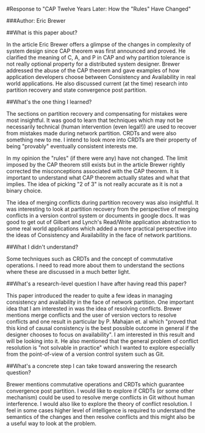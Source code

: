 #Response to "CAP Twelve Years Later: How the "Rules" Have Changed"

###Author: Eric Brewer


##What is this paper about?

In the article Eric Brewer offers a glimpse of the changes in complexity of system design since CAP theorem was first announced and proved. He clarified the meaning of C, A, and P in CAP and why partition tolerance is not really optional property for a distributed system designer. Brewer addressed the abuse of the CAP theorem and gave examples of how application developers choose between Consistency and Availability in real world applications. He also discussed current (at the time) research into partition recovery and state convergence post partition. 

##What's the one thing I learned?

The sections on partition recovery and compensating for mistakes were most insightful. It was good to learn that techniques which may not be necessarily technical (human intervention (even legal!)) are used to recover from mistakes made during network partition. CRDTs and were also something new to me. I intend to look more into CRDTs are their property of being "provably" eventually consistent interests me.

In my opinion the "rules" (if there were any) have not changed. The limit imposed by the CAP theorem still exists but in the article Brewer rightly corrected the misconceptions associated with the CAP theorem. It is important to understand what CAP theorem actually states and what that implies. The idea of picking "2 of 3" is not really accurate as it is not a binary choice.

The idea of merging conflicts during partition recovery was also insightful. It was interesting to look at partition recovery from the perspective of merging conflicts in a version control system or documents in google docs. It was good to get out of Gilbert and Lynch's Read/Write application abstraction to some real world applications which added a more practical perspective into the ideas of Consistency and Availability in the face of network partitions.

##What I didn't understand?

Some techniques such as CRDTs and the concept of commutative operations. I need to read more about them to understand the sections where these are discussed in a much better light.

##What's a research-level question I have after having read this paper?

This paper introduced the reader to quite a few ideas in managing consistency and availability in the face of network partition. One important idea that I am interested in was the idea of resolving conflicts. Brewer mentions merge conflicts and the user of version vectors to resolve conflicts and one result in particular by P. Mahajan et. al which "proved that this kind of causal consistency is the best possible outcome in general if the designer chooses to focus on availability". I am interested in this result and will be looking into it.  He also mentioned that the general problem of conflict resolution is "not solvable in practice" which I wanted to explore especially from the point-of-view of a version control system such as Git. 

##What's a concrete step I can take toward answering the research question?

Brewer mentions commutative operations and CRDTs which guarantee convergence post partition. I would like to explore if CRDTs (or some other mechanism) could be used to resolve merge conflicts in Git without human interference. I would also like to explore the theory of conflict resolution. I feel in some cases higher level of intelligence is required to understand the semantics of the changes and then resolve conflicts and this might also be a useful way to look at the problem. 
